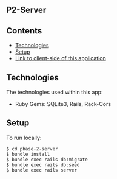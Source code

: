 ## P2-Server

## Contents

* [Technologies](#technologies)
* [Setup](#setup)
* [Link to client-side of this application](https://github.com/charliesonye/p2-project-client)




## Technologies
The technologies used within this app:
* Ruby Gems: SQLite3, Rails, Rack-Cors

## Setup
To run locally:
```
$ cd phase-2-server 
$ bundle install
$ bundle exec rails db:migrate
$ bundle exec rails db:seed
$ bundle exec rails server

```
